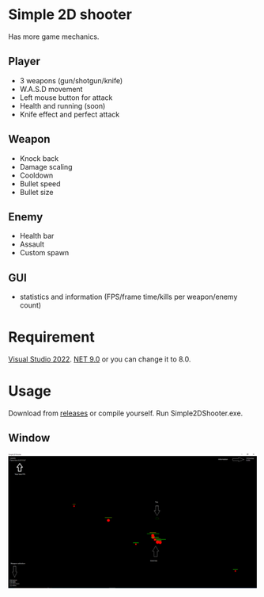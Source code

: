 # Simple 2D shooter
Has more game mechanics.


## Player
- 3 weapons (gun/shotgun/knife)
- W.A.S.D movement
- Left mouse button for attack
- Health and running (soon)
- Knife effect and perfect attack

## Weapon
- Knock back
- Damage scaling
- Cooldown
- Bullet speed
- Bullet size

## Enemy
- Health bar
- Assault
- Custom spawn

## GUI
- statistics and information (FPS/frame time/kills per weapon/enemy count)

# Requirement
[Visual Studio 2022](https://visualstudio.microsoft.com/ru/vs).
[NET 9.0](https://dotnet.microsoft.com/en-us/download/dotnet/9.0) or you can change it to 8.0.

# Usage
Download from [releases](https://github.com/Dae-Moon/Simple2DShooter/releases) or compile yourself.
Run Simple2DShooter.exe.

## Window
<p align="center">
   <img src="resources/game.png">
</p>
